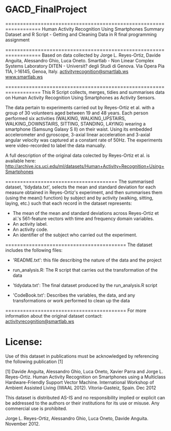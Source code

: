 # GACD_FinalProject
==================================================================
Human Activity Recognition Using Smartphones 
Summary Dataset and R Script - Getting and Cleaning Data in R final programming assignment

==================================================================
Based on data collected by
Jorge L. Reyes-Ortiz, Davide Anguita, Alessandro Ghio, Luca Oneto.
Smartlab - Non Linear Complex Systems Laboratory
DITEN - Universit? degli Studi di Genova.
Via Opera Pia 11A, I-16145, Genoa, Italy.
activityrecognition@smartlab.ws
www.smartlab.ws

==================================================================
This R Script collects, merges, tidies and summarises data on Human Activity Recognition Using Smartphones as Activity Sensors.

The data pertain to experiments carried out by Reyes-Ortiz et al. with a group of 30 volunteers aged between 19 and 48 years. Each person performed six activities (WALKING, WALKING_UPSTAIRS, WALKING_DOWNSTAIRS, SITTING, STANDING, LAYING) wearing a smartphone (Samsung Galaxy S II) on their waist. Using its embedded accelerometer and gyroscope, 3-axial linear acceleration and 3-axial angular velocity was captured at a constant rate of 50Hz. The experiments were video-recorded to label the data manually.

A full description of the original data colected by Reyes-Ortiz et al. is available here: http://archive.ics.uci.edu/ml/datasets/Human+Activity+Recognition+Using+Smartphones


======================================
The summarised dataset, 'tidydata.txt', selects the mean and standard deviation for each measure obtained in Reyes-Ortiz's experiment, and then summarises them (using the mean() function) by subject and by activity (walking, sitting, laying, etc.) such that each record in the dataset represents:

- The mean of the mean and standard deviations across Reyes-Ortiz et al.'s 561-feature vectors with time and frequency domain variables. 
- An activity label. 
- An activity code.
- An identifier of the subject who carried out the experiment.

=========================================
The dataset includes the following files:


- 'README.txt': this file describing the nature of the data and the project

- run_analysis.R: The R script that carries out the transformation of the data

- 'tidydata.txt': The final dataset produced by the run_analysis.R script

- 'CodeBook.txt': Describes the variables, the data, and any transformations or work performed to clean up the data


=========================================
For more information about the original dataset contact: activityrecognition@smartlab.ws

License:
========
Use of this dataset in publications must be acknowledged by referencing the following publication [1] 

[1] Davide Anguita, Alessandro Ghio, Luca Oneto, Xavier Parra and Jorge L. Reyes-Ortiz. Human Activity Recognition on Smartphones using a Multiclass Hardware-Friendly Support Vector Machine. International Workshop of Ambient Assisted Living (IWAAL 2012). Vitoria-Gasteiz, Spain. Dec 2012

This dataset is distributed AS-IS and no responsibility implied or explicit can be addressed to the authors or their institutions for its use or misuse. Any commercial use is prohibited.

Jorge L. Reyes-Ortiz, Alessandro Ghio, Luca Oneto, Davide Anguita. November 2012.

